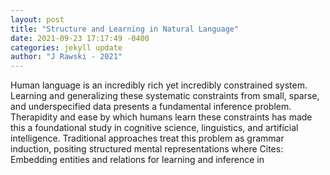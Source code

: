```yaml
--- 
layout: post 
title: "Structure and Learning in Natural Language" 
date: 2021-09-23 17:17:49 -0400 
categories: jekyll update 
author: "J Rawski - 2021" 
--- 
```

Human language is an incredibly rich yet incredibly constrained system. Learning and generalizing these systematic constraints from small, sparse, and underspecified data presents a fundamental inference problem. Therapidity and ease by which humans learn these constraints has made this a foundational study in cognitive science, linguistics, and artificial intelligence. Traditional approaches treat this problem as grammar induction, positing structured mental representations where Cites: Embedding entities and relations for learning and inference in